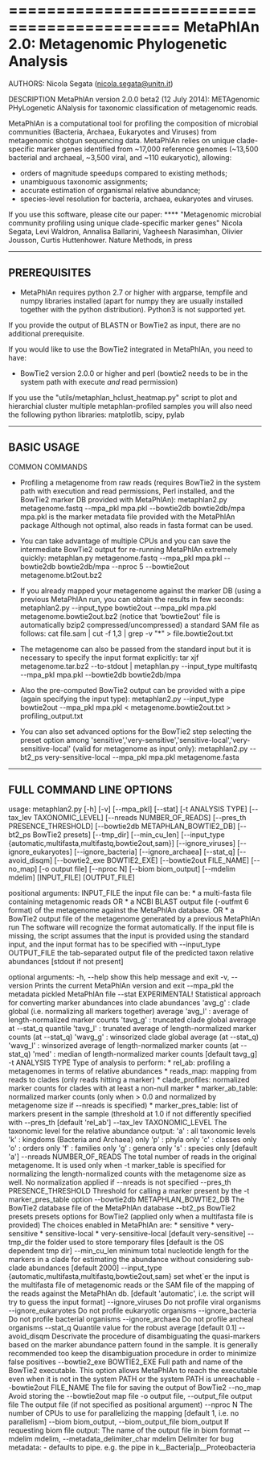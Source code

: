 ============================================
MetaPhlAn 2.0: Metagenomic Phylogenetic Analysis
============================================

AUTHORS: Nicola Segata (nicola.segata@unitn.it)

DESCRIPTION
 MetaPhlAn version 2.0.0 beta2 (12 July 2014): METAgenomic PHyLogenetic ANalysis for
 taxonomic classification of metagenomic reads.

MetaPhlAn is a computational tool for profiling the composition of microbial communities (Bacteria, Archaea, Eukaryotes and Viruses) from metagenomic shotgun sequencing data. 
MetaPhlAn relies on unique clade-specific marker genes identified from ~17,000 reference genomes (~13,500 bacterial and archaeal, ~3,500 viral, and ~110 eukaryotic), allowing:
- orders of magnitude speedups compared to existing methods;
- unambiguous taxonomic assignments;
- accurate estimation of organismal relative abundance;
- species-level resolution for bacteria, archaea, eukaryotes and viruses.

If you use this software, please cite our paper: ****
"Metagenomic microbial community profiling using unique clade-specific marker genes" 
Nicola Segata, Levi Waldron, Annalisa Ballarini, Vagheesh Narasimhan, Olivier Jousson, Curtis Huttenhower. 
Nature Methods, in press

-------------
PREREQUISITES
-------------
* MetaPhlAn requires python 2.7 or higher with argparse, tempfile and numpy libraries installed 
  (apart for numpy they are usually installed together with the python distribution). 
  Python3 is not supported yet.

If you provide the output of BLASTN or BowTie2 as input, there are no additional prerequisite.

If you would like to use the BowTie2 integrated in MetaPhlAn, you need to have:
* BowTie2 version 2.0.0 or higher and perl (bowtie2 needs to be in the system path with execute _and_ read permission)

If you use the "utils/metaphlan_hclust_heatmap.py" script to plot and hierarchial cluster multiple metaphlan-profiled samples you will also need the following python libraries: matplotlib, scipy, pylab 

-----------
BASIC USAGE
-----------

COMMON COMMANDS

* Profiling a metagenome from raw reads (requires BowTie2 in the system path 
  with execution and read permissions, Perl installed, and the BowTie2 marker DB 
  provided with MetaPhlAn):
metaphlan2.py metagenome.fastq --mpa_pkl mpa.pkl --bowtie2db bowtie2db/mpa
  mpa.pkl is the marker metadata file provided with the MetaPhlAn package
  Although not optimal, also reads in fasta format can be used. 

* You can take advantage of multiple CPUs and you can save the intermediate BowTie2
  output
 for re-running MetaPhlAn extremely quickly:
metaphlan.py metagenome.fastq --mpa_pkl mpa.pkl --bowtie2db bowtie2db/mpa --nproc 5 --bowtie2out metagenome.bt2out.bz2

* If you already mapped your metagenome against the marker DB (using a previous 
  MetaPhlAn run, you can obtain the results in few seconds:
metaphlan2.py --input_type bowtie2out --mpa_pkl mpa.pkl metagenome.bowtie2out.bz2
  (notice that 'bowtie2out' file is automatically bzip2 compressed/uncompressed) 
  a standard SAM file as follows: 
cat file.sam | cut -f 1,3 | grep -v "*" > file.bowtie2out.txt

* The metagenome can also be passed from the standard input but 
  it is necessary to specify the input format explicitly:
tar xjf metagenome.tar.bz2 --to-stdout | metaphlan.py --input_type multifastq --mpa_pkl mpa.pkl --bowtie2db bowtie2db/mpa

* Also the pre-computed BowTie2 output can be provided with a pipe (again 
  specifying the input type): 
metaphlan2.py --input_type bowtie2out --mpa_pkl mpa.pkl < metagenome.bowtie2out.txt > profiling_output.txt

* You can also set advanced options for the BowTie2 step selecting the preset option 
  among 'sensitive','very-sensitive','sensitive-local','very-sensitive-local' 
  (valid for metagenome as input only):
metaphlan2.py --bt2_ps very-sensitive-local --mpa_pkl mpa.pkl metagenome.fasta


-------------------------
FULL COMMAND LINE OPTIONS
-------------------------

usage: metaphlan2.py [-h] [-v] [--mpa_pkl] [--stat] [-t ANALYSIS TYPE]
                     [--tax_lev TAXONOMIC_LEVEL] [--nreads NUMBER_OF_READS]
                     [--pres_th PRESENCE_THRESHOLD]
                     [--bowtie2db METAPHLAN_BOWTIE2_DB]
                     [--bt2_ps BowTie2 presets] [--tmp_dir] [--min_cu_len]
                     [--input_type {automatic,multifasta,multifastq,bowtie2out,sam}]
                     [--ignore_viruses] [--ignore_eukaryotes]
                     [--ignore_bacteria] [--ignore_archaea] [--stat_q]
                     [--avoid_disqm] [--bowtie2_exe BOWTIE2_EXE]
                     [--bowtie2out FILE_NAME] [--no_map] [-o output file]
                     [--nproc N] [--biom biom_output] [--mdelim mdelim]
                     [INPUT_FILE] [OUTPUT_FILE]

positional arguments:
  INPUT_FILE            the input file can be:
                        * a multi-fasta file containing metagenomic reads
                        OR
                        * a NCBI BLAST output file (-outfmt 6 format) of the metagenome against the MetaPhlAn database. 
                        OR
                        * a BowTie2 output file of the metagenome generated by a previous MetaPhlAn run 
                        The software will recognize the format automatically.
                        If the input file is missing, the script assumes that the input is provided using the standard 
                        input, and the input format has to be specified with --input_type
  OUTPUT_FILE           the tab-separated output file of the predicted taxon relative abundances 
                        [stdout if not present]

optional arguments:
  -h, --help            show this help message and exit
  -v, --version         Prints the current MetaPhlAn version and exit
  --mpa_pkl             the metadata pickled MetaPhlAn file
  --stat                EXPERIMENTAL! Statistical approach for converting marker abundances into clade abundances
                        'avg_g'  : clade global (i.e. normalizing all markers together) average
                        'avg_l'  : average of length-normalized marker counts
                        'tavg_g' : truncated clade global average at --stat_q quantile
                        'tavg_l' : trunated average of length-normalized marker counts (at --stat_q)
                        'wavg_g' : winsorized clade global average (at --stat_q)
                        'wavg_l' : winsorized average of length-normalized marker counts (at --stat_q)
                        'med'    : median of length-normalized marker counts
                        [default tavg_g]
  -t ANALYSIS TYPE      Type of analysis to perform: 
                         * rel_ab: profiling a metagenomes in terms of relative abundances
                         * reads_map: mapping from reads to clades (only reads hitting a marker)
                         * clade_profiles: normalized marker counts for clades with at least a non-null marker
                         * marker_ab_table: normalized marker counts (only when > 0.0 and normalized by metagenome size if --nreads is specified)
                         * marker_pres_table: list of markers present in the sample (threshold at 1.0 if not differently specified with --pres_th
                        [default 'rel_ab']
  --tax_lev TAXONOMIC_LEVEL
                        The taxonomic level for the relative abundance output:
                        'a' : all taxonomic levels
                        'k' : kingdoms (Bacteria and Archaea) only
                        'p' : phyla only
                        'c' : classes only
                        'o' : orders only
                        'f' : families only
                        'g' : genera only
                        's' : species only
                        [default 'a']
  --nreads NUMBER_OF_READS
                        The total number of reads in the original metagenome. It is used only when 
                        -t marker_table is specified for normalizing the length-normalized counts 
                        with the metagenome size as well. No normalization applied if --nreads is not 
                        specified
  --pres_th PRESENCE_THRESHOLD
                        Threshold for calling a marker present by the -t marker_pres_table option
  --bowtie2db METAPHLAN_BOWTIE2_DB
                        The BowTie2 database file of the MetaPhlAn database 
  --bt2_ps BowTie2 presets
                        presets options for BowTie2 (applied only when a multifasta file is provided)
                        The choices enabled in MetaPhlAn are:
                         * sensitive
                         * very-sensitive
                         * sensitive-local
                         * very-sensitive-local
                        [default very-sensitive]
  --tmp_dir             the folder used to store temporary files 
                        [default is the OS dependent tmp dir]
  --min_cu_len          minimum total nucleotide length for the markers in a clade for
                        estimating the abundance without considering sub-clade abundances
                        [default 2000]
  --input_type {automatic,multifasta,multifastq,bowtie2out,sam}
                        set whet`er the input is the multifasta file of metagenomic reads or 
                        the SAM file of the mapping of the reads against the MetaPhlAn db.
                        [default 'automatic', i.e. the script will try to guess the input format]
  --ignore_viruses      Do not profile viral organisms
  --ignore_eukaryotes   Do not profile eukaryotic organisms
  --ignore_bacteria     Do not profile bacterial organisms
  --ignore_archaea      Do not profile archeal organisms
  --stat_q              Quantile value for the robust average
                        [default 0.1]
  --avoid_disqm         Descrivate the procedure of disambiguating the quasi-markers based on the 
                        marker abundance pattern found in the sample. It is generally recommended 
                        too keep the disambiguation procedure in order to minimize false positives
  --bowtie2_exe BOWTIE2_EXE
                        Full path and name of the BowTie2 executable. This option allows 
                        MetaPhlAn to reach the executable even when it is not in the system 
                        PATH or the system PATH is unreachable
  --bowtie2out FILE_NAME
                        The file for saving the output of BowTie2
  --no_map              Avoid storing the --bowtie2out map file
  -o output file, --output_file output file
                        The output file (if not specified as positional argument)
  --nproc N             The number of CPUs to use for parallelizing the mapping
                        [default 1, i.e. no parallelism]
  --biom biom_output, --biom_output_file biom_output
                        If requesting biom file output: The name of the output file in biom format 
  --mdelim mdelim, --metadata_delimiter_char mdelim
                        Delimiter for bug metadata: - defaults to pipe. e.g. the pipe in k__Bacteria|p__Proteobacteria 
